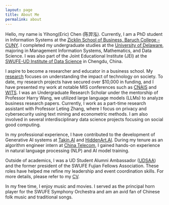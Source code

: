 ```yaml
---
layout: page
title: About Me
permalink: about
---
```


Hello, my name is Yihong(Eric) Chen (陈羿泓). Currently, I am a PhD student in Information Systems at the [Zicklin School of Business, Baruch College – CUNY](https://zicklin.baruch.cuny.edu). I completed my undergraduate studies at the [University of Delaware](https://lerner.udel.edu), majoring in Management Information Systems, Mathematics, and Data Science. I was also part of the Joint Educational Institute (JEI) at the [SWUFE-UD Institute of Data Science](https://dids.swufe.edu.cn) in Chengdu, China.

I aspire to become a researcher and educator in a business school. My [research](/research.md) focuses on understanding the impact of technology on society. To date, my research projects have secured over $10,000 in funding, and I have presented my work at notable MIS conferences such as [CNAIS](https://cnais.sem.tsinghua.edu.cn/index.htm) and [WITS](https://witsconf.org). I was an Undergraduate Research Scholar under the mentorship of Professor Harry Wang, we utilized large language models (LLMs) to analyze business research papers. Currently, I work as a part-time research assistant with Professor Leting Zhang, where I focus on privacy and cybersecurity using text mining and econometric methods. I am also involved in several interdisciplinary data science projects focusing on social good computing.

In my professional experience, I have contributed to the development of Generative AI systems at [Takin.AI](https://takin.ai) and [HiddenArt.AI](https://hiddenart.ai). During my tenure as an algorithm engineer intern at [China Telecom](http://www.ffcs.cn), I gained hands-on experience in natural language processing (NLP) and AI model training.

Outside of academics, I was a UD Student Alumni Ambassador ([UDSAA](https://www.udel.edu/alumni-friends/connect/students/student-alumni-ambassadors/)) and the former president of the SWUFE Fujian Fellows Association. These roles have helped me refine my leadership and event coordination skills. For more details, please refer to my [CV](/cv.md).

In my free time, I enjoy music and movies. I served as the principal horn player for the SWUFE Symphony Orchestra and am an avid fan of Chinese folk music and traditional songs.
